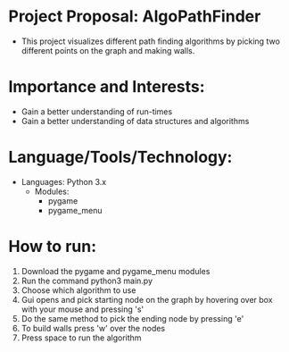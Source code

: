 # Project Proposal: AlgoPathFinder
* This project visualizes different path finding algorithms by picking two different points on the graph and making walls.

# Importance and Interests:
* Gain a better understanding of run-times
* Gain a better understanding of data structures and algorithms

# Language/Tools/Technology:
* Languages: Python 3.x
  * Modules:
    * pygame
    * pygame_menu

# How to run:
 1. Download the pygame and pygame_menu modules
 2. Run the command python3 main.py
 3. Choose which algorithm to use
 4. Gui opens and pick starting node on the graph by hovering over box with your mouse and pressing 's'
 5. Do the same method to pick the ending node by pressing 'e'
 6. To build walls press 'w' over the nodes
 7. Press space to run the algorithm
